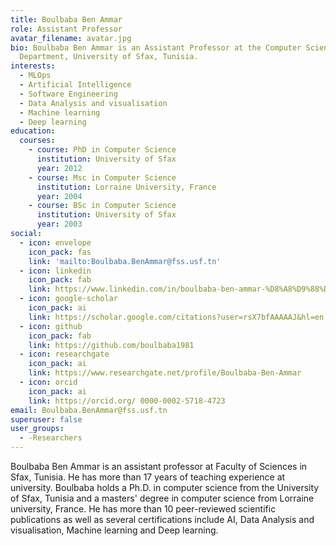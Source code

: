 ```yaml
---
title: Boulbaba Ben Ammar
role: Assistant Professor
avatar_filename: avatar.jpg
bio: Boulbaba Ben Ammar is an Assistant Professor at the Computer Science
  Department, University of Sfax, Tunisia.
interests:
  - MLOps
  - Artificial Intelligence
  - Software Engineering
  - Data Analysis and visualisation
  - Machine learning
  - Deep learning
education:
  courses:
    - course: PhD in Computer Science
      institution: University of Sfax
      year: 2012
    - course: Msc in Computer Science
      institution: Lorraine University, France
      year: 2004
    - course: BSc in Computer Science
      institution: University of Sfax
      year: 2003
social:
  - icon: envelope
    icon_pack: fas
    link: 'mailto:Boulbaba.BenAmmar@fss.usf.tn'
  - icon: linkedin
    icon_pack: fab
    link: https://www.linkedin.com/in/boulbaba-ben-ammar-%D8%A8%D9%88%D9%84%D8%A8%D8%A7%D8%A8%D8%A9-%D8%A8%D9%86%D8%B9%D9%85%D8%A7%D8%B1-7340a66a/
  - icon: google-scholar
    icon_pack: ai
    link: https://scholar.google.com/citations?user=rsX7bfAAAAAJ&hl=en
  - icon: github
    icon_pack: fab
    link: https://github.com/boulbaba1981
  - icon: researchgate
    icon_pack: ai
    link: https://www.researchgate.net/profile/Boulbaba-Ben-Ammar
  - icon: orcid
    icon_pack: ai
    link: https://orcid.org/ 0000-0002-5718-4723
email: Boulbaba.BenAmmar@fss.usf.tn
superuser: false
user_groups:
  - -Researchers
---
```

<!--StartFragment-->

Boulbaba Ben Ammar is an assistant professor at Faculty of Sciences in Sfax, Tunisia. He has more than 17 years of teaching experience at university. Boulbaba holds a Ph.D. in computer science from the University of Sfax, Tunisia and a masters' degree in computer science from Lorraine university, France. He has more than 10 peer-reviewed scientific publications as well as several certifications include AI, Data Analysis and visualisation, Machine learning and Deep learning.

<!--EndFragment-->